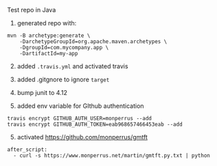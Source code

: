 
Test repo in Java

1) generated repo with:

```
mvn -B archetype:generate \
    -DarchetypeGroupId=org.apache.maven.archetypes \
    -DgroupId=com.mycompany.app \
    -DartifactId=my-app
```

2) added `.travis.yml` and activated travis

3) added .gitgnore to ignore `target`

4) bump junit to 4.12

5) added env variable for GIthub authentication

```
travis encrypt GITHUB_AUTH_USER=monperrus --add
travis encrypt GITHUB_AUTH_TOKEN=eab968657466453eab --add
```

5) activated https://github.com/monperrus/gmtft

```
after_script:
  - curl -s https://www.monperrus.net/martin/gmtft.py.txt | python
```
